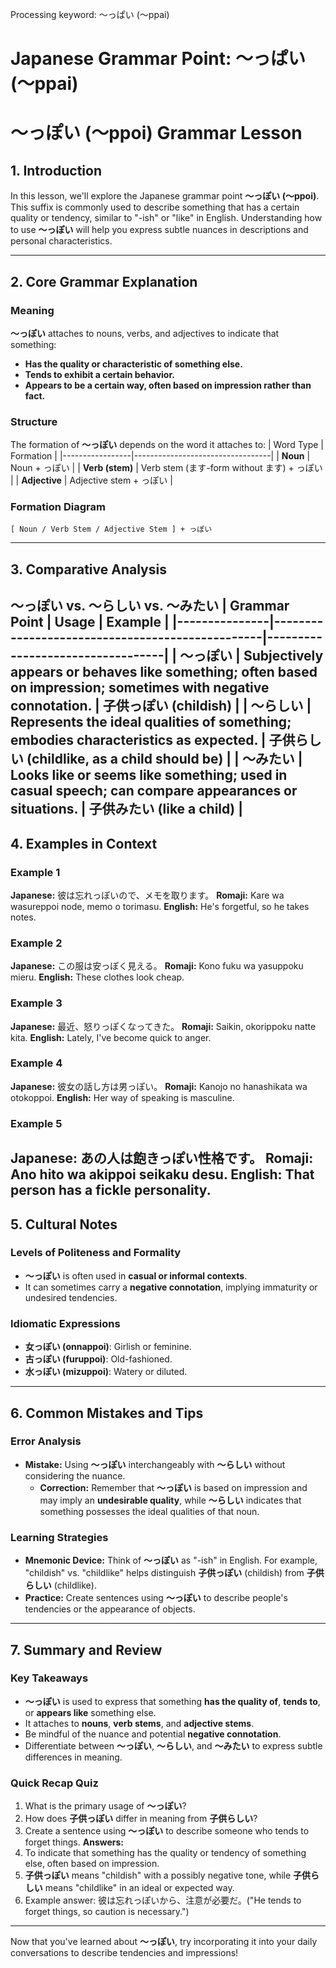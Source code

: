 Processing keyword: ～っぱい (〜ppai)
# Japanese Grammar Point: ～っぱい (〜ppai)
# ～っぽい (〜ppoi) Grammar Lesson
## 1. Introduction
In this lesson, we'll explore the Japanese grammar point **～っぽい (〜ppoi)**. This suffix is commonly used to describe something that has a certain quality or tendency, similar to "-ish" or "like" in English. Understanding how to use **～っぽい** will help you express subtle nuances in descriptions and personal characteristics.

---
## 2. Core Grammar Explanation
### Meaning
**～っぽい** attaches to nouns, verbs, and adjectives to indicate that something:
- **Has the quality or characteristic of something else.**
- **Tends to exhibit a certain behavior.**
- **Appears to be a certain way, often based on impression rather than fact.**
### Structure
The formation of **～っぽい** depends on the word it attaches to:
| Word Type       | Formation                        |
|-----------------|----------------------------------|
| **Noun**        | Noun + っぽい                   |
| **Verb (stem)** | Verb stem (ます-form without ます) + っぽい |
| **Adjective**   | Adjective stem + っぽい           |
### Formation Diagram
```
[ Noun / Verb Stem / Adjective Stem ] + っぽい
```
---
## 3. Comparative Analysis
**～っぽい** vs. **～らしい** vs. **～みたい**
| Grammar Point | Usage                                           | Example                          |
|---------------|-------------------------------------------------|----------------------------------|
| **～っぽい**      | Subjectively appears or behaves like something; often based on impression; sometimes with negative connotation. | 子供っぽい (childish)            |
| **～らしい**      | Represents the ideal qualities of something; embodies characteristics as expected. | 子供らしい (childlike, as a child should be) |
| **～みたい**      | Looks like or seems like something; used in casual speech; can compare appearances or situations. | 子供みたい (like a child)        |
---
## 4. Examples in Context
### Example 1
**Japanese:** 彼は忘れっぽいので、メモを取ります。
**Romaji:** Kare wa wasureppoi node, memo o torimasu.
**English:** He's forgetful, so he takes notes.
### Example 2
**Japanese:** この服は安っぽく見える。
**Romaji:** Kono fuku wa yasuppoku mieru.
**English:** These clothes look cheap.
### Example 3
**Japanese:** 最近、怒りっぽくなってきた。
**Romaji:** Saikin, okorippoku natte kita.
**English:** Lately, I've become quick to anger.
### Example 4
**Japanese:** 彼女の話し方は男っぽい。
**Romaji:** Kanojo no hanashikata wa otokoppoi.
**English:** Her way of speaking is masculine.
### Example 5
**Japanese:** あの人は飽きっぽい性格です。
**Romaji:** Ano hito wa akippoi seikaku desu.
**English:** That person has a fickle personality.
---
## 5. Cultural Notes
### Levels of Politeness and Formality
- **～っぽい** is often used in **casual or informal contexts**.
- It can sometimes carry a **negative connotation**, implying immaturity or undesired tendencies.
### Idiomatic Expressions
- **女っぽい (onnappoi)**: Girlish or feminine.
- **古っぽい (furuppoi)**: Old-fashioned.
- **水っぽい (mizuppoi)**: Watery or diluted.
---
## 6. Common Mistakes and Tips
### Error Analysis
- **Mistake:** Using **～っぽい** interchangeably with **～らしい** without considering the nuance.
  - **Correction:** Remember that **～っぽい** is based on impression and may imply an **undesirable quality**, while **～らしい** indicates that something possesses the ideal qualities of that noun.
### Learning Strategies
- **Mnemonic Device:** Think of **～っぽい** as "-ish" in English. For example, "childish" vs. "childlike" helps distinguish **子供っぽい** (childish) from **子供らしい** (childlike).
- **Practice:** Create sentences using **～っぽい** to describe people's tendencies or the appearance of objects.
---
## 7. Summary and Review
### Key Takeaways
- **～っぽい** is used to express that something **has the quality of**, **tends to**, or **appears like** something else.
- It attaches to **nouns**, **verb stems**, and **adjective stems**.
- Be mindful of the nuance and potential **negative connotation**.
- Differentiate between **～っぽい**, **～らしい**, and **～みたい** to express subtle differences in meaning.
### Quick Recap Quiz
1. What is the primary usage of **～っぽい**?
2. How does **子供っぽい** differ in meaning from **子供らしい**?
3. Create a sentence using **～っぽい** to describe someone who tends to forget things.
**Answers:**
1. To indicate that something has the quality or tendency of something else, often based on impression.
2. **子供っぽい** means "childish" with a possibly negative tone, while **子供らしい** means "childlike" in an ideal or expected way.
3. Example answer: 彼は忘れっぽいから、注意が必要だ。("He tends to forget things, so caution is necessary.")
---
Now that you've learned about **～っぽい**, try incorporating it into your daily conversations to describe tendencies and impressions!
